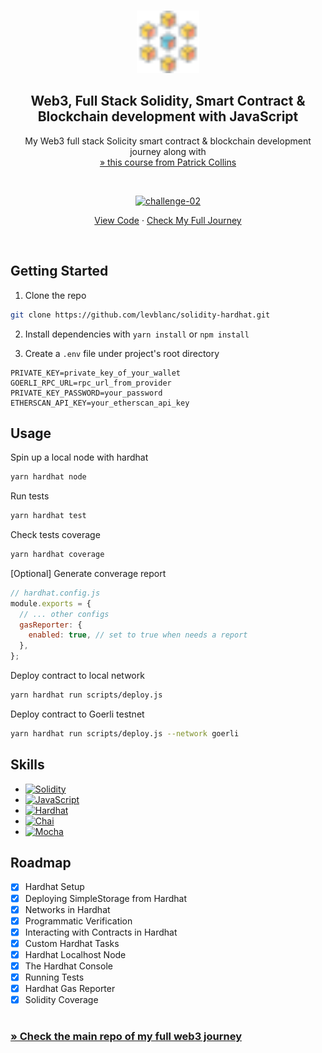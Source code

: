 <a name="readme-top"></a>

<!-- PROJECT LOGO -->
<br />
<div align="center">
  <a href="https://github.com/levblanc/web3-blockchain-solidity-course-js">
    <img src="./images/blockchain.svg" alt="Logo" width="100" height="100">
  </a>

  <h2 align="center">Web3, Full Stack Solidity, Smart Contract & Blockchain development with JavaScript</h2>

  <p align="center">
    My Web3 full stack Solicity smart contract & blockchain development journey along with 
    <br />
    <a href="https://youtu.be/gyMwXuJrbJQ"> » this course from Patrick Collins</a>
  </p>
</div>

<br />

<div align="center">
  <p align="center">
    <a href="https://github.com/levblanc/solidity-hardhat"><img src="https://img.shields.io/badge/challenge%2002-Hardhat%20Simple%20Storage%20(lesson%206)-4D21FC?style=for-the-badge&logo=blockchaindotcom" height="35" alt='challenge-02' /></a>
  </p>

<a href="https://github.com/levblanc/solidity-hardhat">View Code</a> ·
<a href="https://github.com/levblanc/web3-blockchain-solidity-course-js">Check
My Full Journey</a>

</div>

<br />

<!-- GETTING STARTED -->

## Getting Started

1. Clone the repo

```sh
git clone https://github.com/levblanc/solidity-hardhat.git
```

2. Install dependencies with `yarn install` or `npm install`

3. Create a `.env` file under project's root directory

```.env
PRIVATE_KEY=private_key_of_your_wallet
GOERLI_RPC_URL=rpc_url_from_provider
PRIVATE_KEY_PASSWORD=your_password
ETHERSCAN_API_KEY=your_etherscan_api_key
```

<!-- USAGE EXAMPLES -->

## Usage

Spin up a local node with hardhat

```zsh
yarn hardhat node
```

Run tests

```zsh
yarn hardhat test
```

Check tests coverage

```zsh
yarn hardhat coverage
```

[Optional] Generate converage report

```js
// hardhat.config.js
module.exports = {
  // ... other configs
  gasReporter: {
    enabled: true, // set to true when needs a report
  },
};
```

Deploy contract to local network

```zsh
yarn hardhat run scripts/deploy.js
```

Deploy contract to Goerli testnet

```zsh
yarn hardhat run scripts/deploy.js --network goerli
```

## Skills

- [![Solidity]](https://soliditylang.org/)
- [![JavaScript]](https://developer.mozilla.org/fr/docs/Web/JavaScript)
- [![Hardhat]](https://hardhat.org/)
- [![Chai]](https://www.chaijs.com/)
- [![Mocha]](https://mochajs.org/)

<!-- ROADMAP -->

## Roadmap

- [x] Hardhat Setup
- [x] Deploying SimpleStorage from Hardhat
- [x] Networks in Hardhat
- [x] Programmatic Verification
- [x] Interacting with Contracts in Hardhat
- [x] Custom Hardhat Tasks
- [x] Hardhat Localhost Node
- [x] The Hardhat Console
- [x] Running Tests
- [x] Hardhat Gas Reporter
- [x] Solidity Coverage

#

### [» Check the main repo of my full web3 journey](https://github.com/levblanc/web3-blockchain-solidity-course-js)

<!-- MARKDOWN LINKS & IMAGES -->
<!-- https://www.markdownguide.org/basic-syntax/#reference-style-links -->

[solidity]: https://img.shields.io/badge/solidity-1E1E3F?style=for-the-badge&logo=solidity
[javascript]: https://img.shields.io/badge/javascript-F7DF1E?style=for-the-badge&logo=javascript&logoColor=black
[hardhat]: https://custom-icon-badges.demolab.com/badge/Hardhat-181A1F?style=for-the-badge&logo=hardhat
[chai]: https://img.shields.io/badge/Chai-94161F?style=for-the-badge&logo=Chai
[mocha]: https://custom-icon-badges.demolab.com/badge/Mocha-8D6748?style=for-the-badge&logo=mocha&logoColor=white

